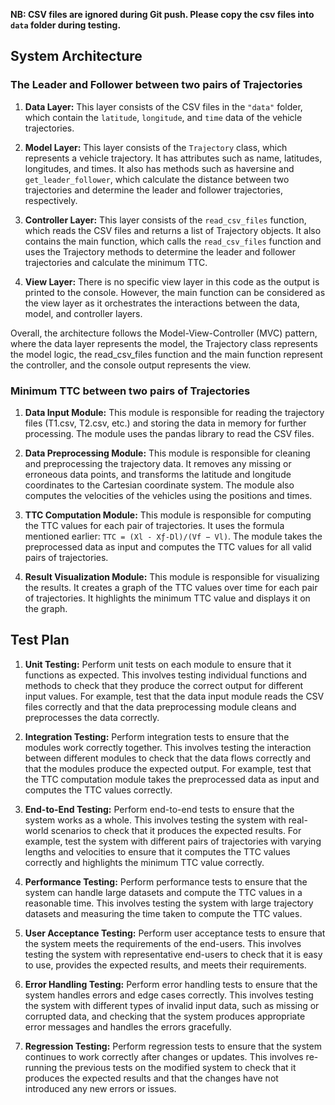 **NB: CSV files are ignored during Git push. Please copy the csv files into `data` folder during testing.**
## System Architecture
### The Leader and Follower between two pairs of Trajectories
1. **Data Layer:** This layer consists of the CSV files in the `"data"` folder, which contain the `latitude`, `longitude`, and `time` data of the vehicle trajectories.

2. **Model Layer:** This layer consists of the `Trajectory` class, which represents a vehicle trajectory. It has attributes such as name, latitudes, longitudes, and times. It also has methods such as haversine and `get_leader_follower`, which calculate the distance between two trajectories and determine the leader and follower trajectories, respectively.

3. **Controller Layer:** This layer consists of the `read_csv_files` function, which reads the CSV files and returns a list of Trajectory objects. It also contains the main function, which calls the `read_csv_files` function and uses the Trajectory methods to determine the leader and follower trajectories and calculate the minimum TTC.

4. **View Layer:** There is no specific view layer in this code as the output is printed to the console. However, the main function can be considered as the view layer as it orchestrates the interactions between the data, model, and controller layers.

Overall, the architecture follows the Model-View-Controller (MVC) pattern, where the data layer represents the model, the Trajectory class represents the model logic, the read_csv_files function and the main function represent the controller, and the console output represents the view.


### Minimum TTC between two pairs of Trajectories
1. **Data Input Module:** This module is responsible for reading the 
trajectory files (T1.csv, T2.csv, etc.) and storing the data in memory 
for further processing. The module uses the pandas library to read the 
CSV files.

2. **Data Preprocessing Module:** This module is responsible for cleaning
and preprocessing the trajectory data. It removes any missing or 
erroneous data points, and transforms the latitude and longitude 
coordinates to the Cartesian coordinate system. The module also 
computes the velocities of the vehicles using the positions and times.

3. **TTC Computation Module:** This module is responsible for computing the TTC values for each pair of trajectories. 
It uses the formula mentioned earlier: `TTC = (Xl - Xƒ-Dl)/(Vf − Vl)`. The module takes the preprocessed data as input 
and computes the TTC values for all valid pairs of trajectories.

4. **Result Visualization Module:** This module is responsible for 
visualizing the results. It creates a graph of the TTC values over time 
for each pair of trajectories. It highlights the minimum TTC value and 
displays it on the graph.

## Test Plan

1. **Unit Testing:** Perform unit tests on each module to ensure that it functions as expected. This involves testing 
individual functions and methods to check that they produce the correct output for different input values. For example, 
test that the data input module reads the CSV files correctly and that the data preprocessing module cleans and 
preprocesses the data correctly.

2. **Integration Testing:** Perform integration tests to ensure that the modules work correctly together. 
This involves testing the interaction between different modules to check that the data flows correctly and that the 
modules produce the expected output. For example, test that the TTC computation module takes the preprocessed data 
as input and computes the TTC values correctly.

3. **End-to-End Testing:** Perform end-to-end tests to ensure that the system works as a whole. This involves testing 
the system with real-world scenarios to check that it produces the expected results. For example, test the system 
with different pairs of trajectories with varying lengths and velocities to ensure that it computes the TTC values 
correctly and highlights the minimum TTC value correctly.

4. **Performance Testing:** Perform performance tests to ensure that the system can handle large datasets and compute 
the TTC values in a reasonable time. This involves testing the system with large trajectory datasets and measuring 
the time taken to compute the TTC values.

5. **User Acceptance Testing:** Perform user acceptance tests to ensure that the system meets the requirements of 
the end-users. This involves testing the system with representative end-users to check that it is easy to use, 
provides the expected results, and meets their requirements.

6. **Error Handling Testing:** Perform error handling tests to ensure that the system handles errors and edge cases 
correctly. This involves testing the system with different types of invalid input data, such as missing or corrupted 
data, and checking that the system produces appropriate error messages and handles the errors gracefully.

7. **Regression Testing:** Perform regression tests to ensure that the system continues to work correctly after 
changes or updates. This involves re-running the previous tests on the modified system to check that it produces 
the expected results and that the changes have not introduced any new errors or issues.